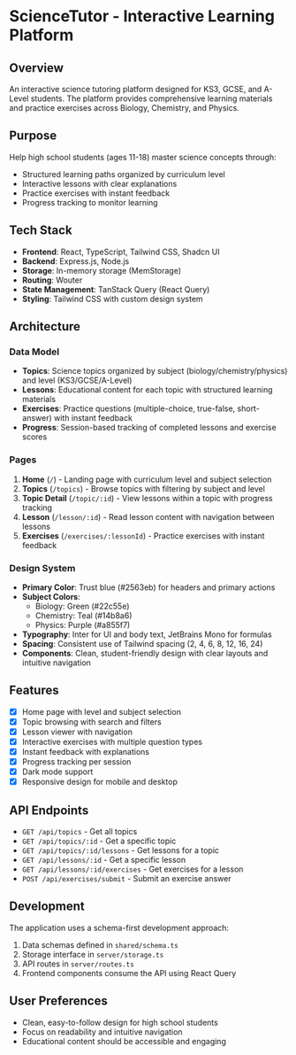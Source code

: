 # ScienceTutor - Interactive Learning Platform

## Overview
An interactive science tutoring platform designed for KS3, GCSE, and A-Level students. The platform provides comprehensive learning materials and practice exercises across Biology, Chemistry, and Physics.

## Purpose
Help high school students (ages 11-18) master science concepts through:
- Structured learning paths organized by curriculum level
- Interactive lessons with clear explanations
- Practice exercises with instant feedback
- Progress tracking to monitor learning

## Tech Stack
- **Frontend**: React, TypeScript, Tailwind CSS, Shadcn UI
- **Backend**: Express.js, Node.js
- **Storage**: In-memory storage (MemStorage)
- **Routing**: Wouter
- **State Management**: TanStack Query (React Query)
- **Styling**: Tailwind CSS with custom design system

## Architecture

### Data Model
- **Topics**: Science topics organized by subject (biology/chemistry/physics) and level (KS3/GCSE/A-Level)
- **Lessons**: Educational content for each topic with structured learning materials
- **Exercises**: Practice questions (multiple-choice, true-false, short-answer) with instant feedback
- **Progress**: Session-based tracking of completed lessons and exercise scores

### Pages
1. **Home** (`/`) - Landing page with curriculum level and subject selection
2. **Topics** (`/topics`) - Browse topics with filtering by subject and level
3. **Topic Detail** (`/topic/:id`) - View lessons within a topic with progress tracking
4. **Lesson** (`/lesson/:id`) - Read lesson content with navigation between lessons
5. **Exercises** (`/exercises/:lessonId`) - Practice exercises with instant feedback

### Design System
- **Primary Color**: Trust blue (#2563eb) for headers and primary actions
- **Subject Colors**:
  - Biology: Green (#22c55e)
  - Chemistry: Teal (#14b8a6)
  - Physics: Purple (#a855f7)
- **Typography**: Inter for UI and body text, JetBrains Mono for formulas
- **Spacing**: Consistent use of Tailwind spacing (2, 4, 6, 8, 12, 16, 24)
- **Components**: Clean, student-friendly design with clear layouts and intuitive navigation

## Features
- [x] Home page with level and subject selection
- [x] Topic browsing with search and filters
- [x] Lesson viewer with navigation
- [x] Interactive exercises with multiple question types
- [x] Instant feedback with explanations
- [x] Progress tracking per session
- [x] Dark mode support
- [x] Responsive design for mobile and desktop

## API Endpoints
- `GET /api/topics` - Get all topics
- `GET /api/topics/:id` - Get a specific topic
- `GET /api/topics/:id/lessons` - Get lessons for a topic
- `GET /api/lessons/:id` - Get a specific lesson
- `GET /api/lessons/:id/exercises` - Get exercises for a lesson
- `POST /api/exercises/submit` - Submit an exercise answer

## Development
The application uses a schema-first development approach:
1. Data schemas defined in `shared/schema.ts`
2. Storage interface in `server/storage.ts`
3. API routes in `server/routes.ts`
4. Frontend components consume the API using React Query

## User Preferences
- Clean, easy-to-follow design for high school students
- Focus on readability and intuitive navigation
- Educational content should be accessible and engaging
